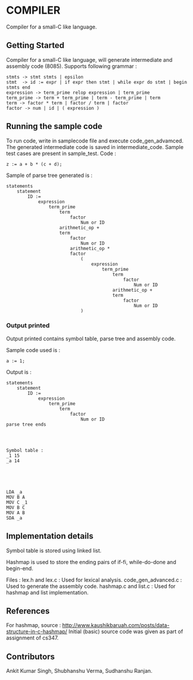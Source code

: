 # COMPILER

Compiler for a small-C like language.

## Getting Started

Compiler for a small-C like language, will generate intermediate and assembly code (8085). Supports following grammar : 

```
stmts -> stmt stmts | epsilon
stmt  -> id := expr | if expr then stmt | while expr do stmt | begin stmts end
expression -> term_prime relop expression | term_prime
term_prime -> term + term_prime | term - term_prime | term
term -> factor * term | factor / term | factor
factor -> num | id | ( expression )
```


## Running the sample code

To run code, write in samplecode file and execute code_gen_advamced.
The generated intermediate code is saved in intermediate_code.
Sample test cases are present in sample_test. 
Code :
```
z := a + b * (c + d);
```

Sample of parse tree generated is :

```
statements
    statement
        ID := 
            expression
                term_prime
                    term
                        factor
                            Num or ID 
                    arithmetic_op +
                    term
                        factor
                            Num or ID 
                        arithmetic_op *
                        factor
                            (
                                expression
                                    term_prime
                                        term
                                            factor
                                                Num or ID 
                                        arithmetic_op +
                                        term
                                            factor
                                                Num or ID 
                            )
```

### Output printed

Output printed contains symbol table, parse tree and assembly code.

Sample code used is :
```
a := 1;
``` 

Output is :
```
statements
    statement
        ID := 
            expression
                term_prime
                    term
                        factor
                            Num or ID 
parse tree ends




Symbol table : 
_1 15 
_a 14 





LDA _a
MOV B A
MOV C _1
MOV B C
MOV A B 
SDA _a
```

## Implementation details 

Symbol table is stored using linked list.

Hashmap is used to store the ending pairs of if-fi, while-do-done and begin-end. 

Files :
lex.h and lex.c : Used for lexical analysis.
code_gen_advanced.c : Used to generate the assembly code.
hashmap.c and list.c : Used for hashmap and list implementation.

## References
For hashmap, source : http://www.kaushikbaruah.com/posts/data-structure-in-c-hashmap/
Initial (basic) source code was given as part of assignment of cs347.

## Contributors
Ankit Kumar Singh, Shubhanshu Verma, Sudhanshu Ranjan.

